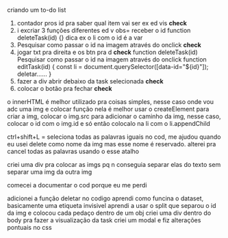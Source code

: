 criando um to-do list

1. contador pros id pra saber qual item vai ser ex ed vis **check**
2. i excriar 3 funções diferentes ed v
obs= receber o id function deleteTask(id) {}
dica ex o li com o id é a var
3. Pesquisar como passar o id na imagem através do onclick **check**
4. jogar txt pra direita e os btn pra d **check**
function deleteTask(id) 
Pesquisar como passar o id na imagem através do onclick
function editTask(id) {
    const li = document.querySelector([data-id="${id}"]);
 deletar......
}
5. fazer a div abrir debaixo da task selecionada **check**
6. colocar o botão pra fechar **check**

o innerHTML é melhor utilizado pra coisas simples, nesse caso onde vou adc uma img e colocar função nela é melhor usar o 
createElement para criar a img, colocar o img.src para adicionar o caminho da img, nesse caso, colocar o id com o img.id e só então colocalo na li com o li.appendChild

ctrl+shift+L = seleciona todas as palavras iguais no cod, me ajudou quando eu usei delete como nome da img mas esse nome é reservado. alterei pra cancel todas as palavras usando o esse atalho

criei uma div pra colocar as imgs pq n conseguia separar elas do texto sem separar uma img da outra img

comecei a documentar o cod porque eu me perdi 

adicionei a função deletar no codigo
aprendi como funcina o dataset, basicamente uma etiqueta invisivel 
aprendi a usar o split que separou o id da img e colocou cada pedaço dentro de um obj
criei uma div dentro do body pra fazer a visualização da task
criei um modal e fiz alterações pontuais no css
